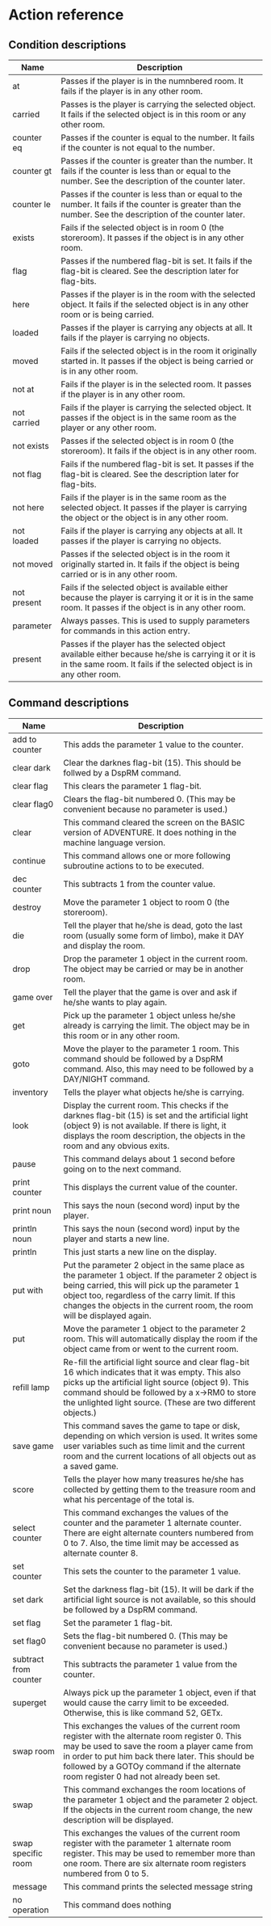 # Action reference

## Condition descriptions

Name | Description
---- | -----------
at | Passes if the player is in the numnbered room. It fails if the player is in any other room.
carried | Passes is the player is carrying the selected object. It fails if the selected object is in this room or any other room.
counter eq | Passes if the counter is equal to the number. It fails if the counter is not equal to the number.
counter gt | Passes if the counter is greater than the number. It fails if the counter is less than or equal to the number. See the description of the counter later.
counter le | Passes if the counter is less than or equal to the number. It fails if the counter is greater than the number. See the description of the counter later.
exists | Fails if the selected object is in room 0 (the storeroom). It passes if the object is in any other room.
flag | Passes if the numbered flag-bit is set. It fails if the flag-bit is cleared. See the description later for flag-bits.
here | Passes if the player is in the room with the selected object. It fails if the selected object is in any other room or is being carried.
loaded | Passes if the player is carrying any objects at all. It fails if the player is carrying no objects.
moved | Fails if the selected object is in the room it originally started in. It passes if the object is being carried or is in any other room.
not at | Fails if the player is in the selected room. It passes if the player is in any other room.
not carried | Fails if the player is carrying the selected object. It passes if the object is in the same room as the player or any other room.
not exists | Passes if the selected object is in room 0 (the storeroom). It fails if the object is in any other room.
not flag | Fails if the numbered flag-bit is set. It passes if the flag-bit is cleared. See the description later for flag-bits.
not here | Fails if the player is in the same room as the selected object. It passes if the player is carrying the object or the object is in any other room.
not loaded | Fails if the player is carrying any objects at all. It passes if the player is carrying no objects.
not moved | Passes if the selected object is in the room it originally started in. It fails if the object is being carried or is in any other room.
not present | Fails if the selected object is available either because the player is carrying it or it is in the same room. It passes if the object is in any other room.
parameter | Always passes. This is used to supply parameters for commands in this action entry.
present | Passes if the player has the selected object available either because he/she is carrying it or it is in the same room. It fails if the selected object is in any other room.

## Command descriptions

Name | Description
---- | -----------
add to counter | This adds the parameter 1 value to the counter.
clear dark | Clear the darknes flag-bit (15). This should be follwed by a DspRM command.
clear flag | This clears the parameter 1 flag-bit.
clear flag0 | Clears the flag-bit numbered 0. (This may be convenient because no parameter is used.)
clear | This command cleared the screen on the BASIC version of ADVENTURE. It does nothing in the machine language version.
continue | This command allows one or more following subroutine actions to to be executed.
dec counter | This subtracts 1 from the counter value.
destroy | Move the parameter 1 object to room 0 (the storeroom).
die | Tell the player that he/she is dead, goto the last room (usually some form of limbo), make it DAY and display the room.
drop | Drop the parameter 1 object in the current room. The object may be carried or may be in another room.
game over | Tell the player that the game is over and ask if he/she wants to play again.
get | Pick up the parameter 1 object unless he/she already is carrying the limit. The object may be in this room or in any other room.
goto | Move the player to the parameter 1 room. This command should be followed by a DspRM command. Also, this may need to be followed by a DAY/NIGHT command.
inventory | Tells the player what objects he/she is carrying.
look | Display the current room. This checks if the darknes flag-bit (15) is set and the artificial light (object 9) is not available. If there is light, it displays the room description, the objects in the room and any obvious exits.
pause | This command delays about 1 second before going on to the next command.
print counter | This displays the current value of the counter.
print noun | This says the noun (second word) input by the player.
println noun | This says the noun (second word) input by the player and starts a new line.
println | This just starts a new line on the display.
put with | Put the parameter 2 object in the same place as the parameter 1 object. If the parameter 2 object is being carried, this will pick up the parameter 1 object too, regardless of the carry limit. If this changes the objects in the current room, the room will be displayed again.
put | Move the parameter 1 object to the parameter 2 room. This will automatically display the room if the object came from or went to the current room.
refill lamp | Re-fill the artificial light source and clear flag-bit 16 which indicates that it was empty. This also picks up the artificial light source (object 9). This command should be followed by a x->RM0 to store the unlighted light source. (These are two different objects.)
save game | This command saves the game to tape or disk, depending on which version is used. It writes some user variables such as time limit and the current room and the current locations of all objects out as a saved game.
score | Tells the player how many treasures he/she has collected by getting them to the treasure room and what his percentage of the total is.
select counter | This command exchanges the values of the counter and the parameter 1 alternate counter. There are eight alternate counters numbered from 0 to 7. Also, the time limit may be accessed as alternate counter 8.
set counter | This sets the counter to the parameter 1 value.
set dark | Set the darkness flag-bit (15). It will be dark if the artificial light source is not available, so this should be followed by a DspRM command.
set flag | Set the parameter 1 flag-bit.
set flag0 | Sets the flag-bit numbered 0. (This may be convenient because no parameter is used.)
subtract from counter | This subtracts the parameter 1 value from the counter.
superget | Always pick up the parameter 1 object, even if that would cause the carry limit to be exceeded. Otherwise, this is like command 52, GETx.
swap room | This exchanges the values of the current room register with the alternate room register 0. This may be used to save the room a player came from in order to put him back there later. This should be followed by a GOTOy command if the alternate room register 0 had not already been set.
swap | This command exchanges the room locations of the parameter 1 object and the parameter 2 object. If the objects in the current room change, the new description will be displayed.
swap specific room | This exchanges the values of the current room register with the parameter 1 alternate room register. This may be used to remember more than one room. There are six alternate room registers numbered from 0 to 5.
message | This command prints the selected message string
no operation | This command does nothing